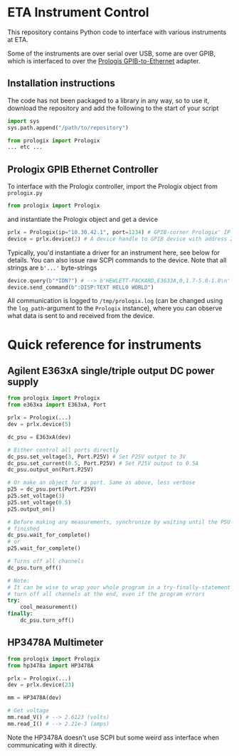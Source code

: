 # ETA Instrument Control

This repository contains Python code to interface with various instruments at ETA.

Some of the instruments are over serial over USB, some are over GPIB, which is
interfaced to over the [Prologis GPIB-to-Ethernet](https://prologix.biz/product/gpib-ethernet-controller)
adapter.

## Installation instructions

The code has not been packaged to a library in any way, so to use it, download the repository and
add the following to the start of your script

```py
import sys
sys.path.append("/path/to/repository")

from prologix import Prologix
... etc ...
```


## Prologix GPIB Ethernet Controller

To interface with the Prologix controller, import the Prologix object from `prologix.py`

```py
from prologix import Prologix
```

and instantiate the Prologix object and get a device

```py
prlx = Prologix(ip="10.30.42.1", port=1234) # GPIB-corner Prologix' IP
device = prlx.device(2) # A device handle to GPIB device with address 2
```

Typically, you'd instantiate a driver for an instrument here, see below for
details. You can also issue raw SCPI commands to the device. Note that all
strings are `b'...'` byte-strings

```py
device.query(b"*IDN?") # --> b'HEWLETT-PACKARD,E3633A,0,1.7-5.0-1.0\n'
device.send_command(b":DISP:TEXT HELLO WORLD")
```

All communication is logged to `/tmp/prologix.log` (can be changed using the
`log_path`-argument to the `Prologix` instance), where you can observe what data
is sent to and received from the device.

# Quick reference for instruments

## Agilent E363xA single/triple output DC power supply

```py
from prologix import Prologix
from e363xa import E363xA, Port

prlx = Prologix(...)
dev = prlx.device(5)

dc_psu = E363xA(dev)

# Either control all ports directly
dc_psu.set_voltage(3, Port.P25V) # Set P25V output to 3V
dc_psu.set_current(0.5, Port.P25V) # Set P25V output to 0.5A
dc_psu.output_on(Port.P25V)

# Or make an object for a port. Same as above, less verbose
p25 = dc_psu.port(Port.P25V)
p25.set_voltage(3)
p25.set_voltage(0.5)
p25.output_on()

# Before making any measurements, synchronize by waiting until the PSU has
# finished
dc_psu.wait_for_complete()
# or
p25.wait_for_complete()

# Turns off all channels
dc_psu.turn_off()

# Note:
# It can be wise to wrap your whole program in a try-finally-statement to
# turn off all channels at the end, even if the program errors
try:
    cool_measurement()
finally:
    dc_psu.turn_off()
```

## HP3478A Multimeter

```py
from prologix import Prologix
from hp3478a import HP3478A

prlx = Prologix(...)
dev = prlx.device(23)

mm = HP3478A(dev)

# Get voltage
mm.read_V() # --> 2.6123 (volts)
mm.read_I() # --> 2.21e-3 (amps)
```

Note the HP3478A doesn't use SCPI but some weird ass interface when communicating with it directly.
